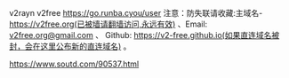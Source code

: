 

v2rayn     v2free
https://go.runba.cyou/user
注意：防失联请收藏:主域名-https://v2free.org(已被墙请翻墙访问,永远有效) 、Email: v2free.org@gmail.com 、 Github: https://v2-free.github.io(如果直连域名被封，会在这里公布新的直连域名) 。

https://www.soutd.com/90537.html


